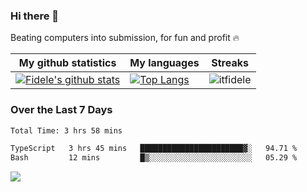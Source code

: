 ### Hi there 👋
<p>Beating computers into submission, for fun and profit 🔥</p>

|My github statistics|My languages|Streaks|
|-|-|-|
|[![Fidele's github stats](https://github-readme-stats.vercel.app/api?username=itfidele&count_private=true&show_icons=true&theme=dark&hide_title=true)](https://github.com/itfidele)|[![Top Langs](https://github-readme-stats.vercel.app/api/top-langs/?username=itfidele&show_icons=true&langs_count=8&theme=dark&layout=compact&hide_title=true)](https://github.com/itfidele)|![itfidele](https://github-readme-streak-stats.herokuapp.com/?user=itfidele&theme=dark)

### Over the Last 7 Days
<!--START_SECTION:waka-->

```txt
Total Time: 3 hrs 58 mins

TypeScript   3 hrs 45 mins   ███████████████████████▓░   94.71 %
Bash         12 mins         █▒░░░░░░░░░░░░░░░░░░░░░░░   05.29 %
```

<!--END_SECTION:waka-->



![](https://komarev.com/ghpvc/?username=itfidele)
